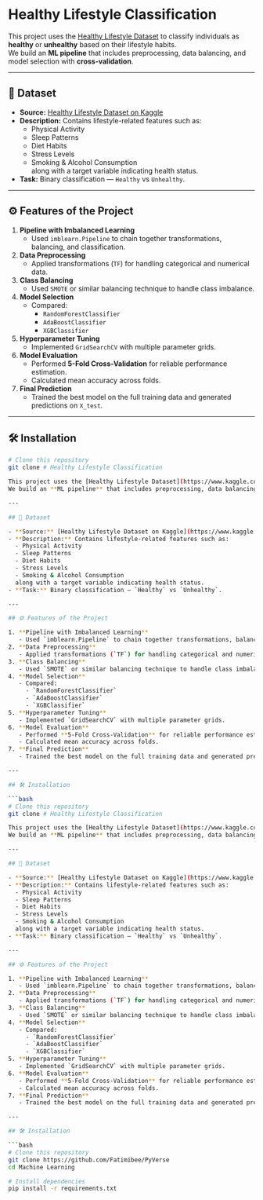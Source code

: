 # Healthy Lifestyle Classification

This project uses the [Healthy Lifestyle Dataset](https://www.kaggle.com/datasets/aditibabu/healthy-lifestyle) to classify individuals as **healthy** or **unhealthy** based on their lifestyle habits.  
We build an **ML pipeline** that includes preprocessing, data balancing, and model selection with **cross-validation**.

---

## 📂 Dataset

- **Source:** [Healthy Lifestyle Dataset on Kaggle](https://www.kaggle.com/datasets/aditibabu/healthy-lifestyle)
- **Description:** Contains lifestyle-related features such as:
  - Physical Activity
  - Sleep Patterns
  - Diet Habits
  - Stress Levels
  - Smoking & Alcohol Consumption  
  along with a target variable indicating health status.
- **Task:** Binary classification — `Healthy` vs `Unhealthy`.

---

## ⚙️ Features of the Project

1. **Pipeline with Imbalanced Learning**
   - Used `imblearn.Pipeline` to chain together transformations, balancing, and classification.
2. **Data Preprocessing**
   - Applied transformations (`TF`) for handling categorical and numerical data.
3. **Class Balancing**
   - Used `SMOTE` or similar balancing technique to handle class imbalance.
4. **Model Selection**
   - Compared:
     - `RandomForestClassifier`
     - `AdaBoostClassifier`
     - `XGBClassifier`
5. **Hyperparameter Tuning**
   - Implemented `GridSearchCV` with multiple parameter grids.
6. **Model Evaluation**
   - Performed **5-Fold Cross-Validation** for reliable performance estimation.
   - Calculated mean accuracy across folds.
7. **Final Prediction**
   - Trained the best model on the full training data and generated predictions on `X_test`.

---

## 🛠️ Installation

```bash
# Clone this repository
git clone # Healthy Lifestyle Classification

This project uses the [Healthy Lifestyle Dataset](https://www.kaggle.com/datasets/aditibabu/healthy-lifestyle) to classify individuals as **healthy** or **unhealthy** based on their lifestyle habits.  
We build an **ML pipeline** that includes preprocessing, data balancing, and model selection with **cross-validation**.

---

## 📂 Dataset

- **Source:** [Healthy Lifestyle Dataset on Kaggle](https://www.kaggle.com/datasets/aditibabu/healthy-lifestyle)
- **Description:** Contains lifestyle-related features such as:
  - Physical Activity
  - Sleep Patterns
  - Diet Habits
  - Stress Levels
  - Smoking & Alcohol Consumption  
  along with a target variable indicating health status.
- **Task:** Binary classification — `Healthy` vs `Unhealthy`.

---

## ⚙️ Features of the Project

1. **Pipeline with Imbalanced Learning**
   - Used `imblearn.Pipeline` to chain together transformations, balancing, and classification.
2. **Data Preprocessing**
   - Applied transformations (`TF`) for handling categorical and numerical data.
3. **Class Balancing**
   - Used `SMOTE` or similar balancing technique to handle class imbalance.
4. **Model Selection**
   - Compared:
     - `RandomForestClassifier`
     - `AdaBoostClassifier`
     - `XGBClassifier`
5. **Hyperparameter Tuning**
   - Implemented `GridSearchCV` with multiple parameter grids.
6. **Model Evaluation**
   - Performed **5-Fold Cross-Validation** for reliable performance estimation.
   - Calculated mean accuracy across folds.
7. **Final Prediction**
   - Trained the best model on the full training data and generated predictions on `X_test`.

---

## 🛠️ Installation

```bash
# Clone this repository
git clone # Healthy Lifestyle Classification

This project uses the [Healthy Lifestyle Dataset](https://www.kaggle.com/datasets/aditibabu/healthy-lifestyle) to classify individuals as **healthy** or **unhealthy** based on their lifestyle habits.  
We build an **ML pipeline** that includes preprocessing, data balancing, and model selection with **cross-validation**.

---

## 📂 Dataset

- **Source:** [Healthy Lifestyle Dataset on Kaggle](https://www.kaggle.com/datasets/aditibabu/healthy-lifestyle)
- **Description:** Contains lifestyle-related features such as:
  - Physical Activity
  - Sleep Patterns
  - Diet Habits
  - Stress Levels
  - Smoking & Alcohol Consumption  
  along with a target variable indicating health status.
- **Task:** Binary classification — `Healthy` vs `Unhealthy`.

---

## ⚙️ Features of the Project

1. **Pipeline with Imbalanced Learning**
   - Used `imblearn.Pipeline` to chain together transformations, balancing, and classification.
2. **Data Preprocessing**
   - Applied transformations (`TF`) for handling categorical and numerical data.
3. **Class Balancing**
   - Used `SMOTE` or similar balancing technique to handle class imbalance.
4. **Model Selection**
   - Compared:
     - `RandomForestClassifier`
     - `AdaBoostClassifier`
     - `XGBClassifier`
5. **Hyperparameter Tuning**
   - Implemented `GridSearchCV` with multiple parameter grids.
6. **Model Evaluation**
   - Performed **5-Fold Cross-Validation** for reliable performance estimation.
   - Calculated mean accuracy across folds.
7. **Final Prediction**
   - Trained the best model on the full training data and generated predictions on `X_test`.

---

## 🛠️ Installation

```bash
# Clone this repository
git clone https://github.com/Fatimibee/PyVerse
cd Machine Learning

# Install dependencies
pip install -r requirements.txt




